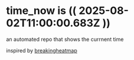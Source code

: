 # time_now is (( 2025-08-02T11:00:00.683Z ))

an automated repo that shows the currnent time

inspired by [breakingheatmap](https://github.com/breakingheatmap/breakingheatmap)